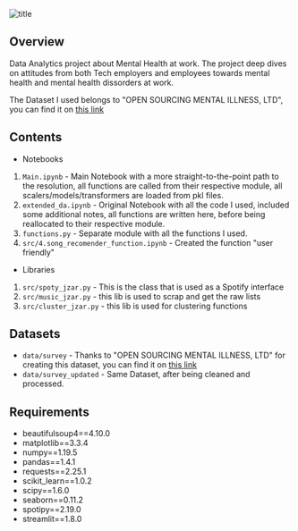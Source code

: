 ![title](images/banner.png)

## Overview

Data Analytics project about Mental Health at work. The project deep dives on attitudes from both Tech employers and employees towards mental health and mental health dissorders at work.

The Dataset I used belongs to "OPEN SOURCING MENTAL ILLNESS, LTD", you can find it on [this link](https://www.kaggle.com/datasets/osmi/mental-health-in-tech-survey)

## Contents

- Notebooks
1. `Main.ipynb` - Main Notebook with a more straight-to-the-point path to the resolution, all functions are called from their respective module, all scalers/models/transformers are loaded from pkl files.
2. `extended_da.ipynb` - Original Notebook with all the code I used, included some additional notes, all functions are written here, before being reallocated to their respective module.
3. `functions.py` - Separate module with all the functions I used.
4. `src/4.song_recomender_function.ipynb` - Created the function "user friendly"

- Libraries
1. `src/spoty_jzar.py` - This is the class that is used as a Spotify interface
2. `src/music_jzar.py` - this lib is used to scrap and get the raw lists
3. `src/cluster_jzar.py` - this lib is used for clustering functions

## Datasets

-  `data/survey` - Thanks to "OPEN SOURCING MENTAL ILLNESS, LTD" for creating this dataset, you can find it on [this link](https://www.kaggle.com/datasets/osmi/mental-health-in-tech-survey)
-  `data/survey_updated` - Same Dataset, after being cleaned and processed.

## Requirements

- beautifulsoup4==4.10.0
- matplotlib==3.3.4
- numpy==1.19.5
- pandas==1.4.1
- requests==2.25.1
- scikit_learn==1.0.2
- scipy==1.6.0
- seaborn==0.11.2
- spotipy==2.19.0
- streamlit==1.8.0

